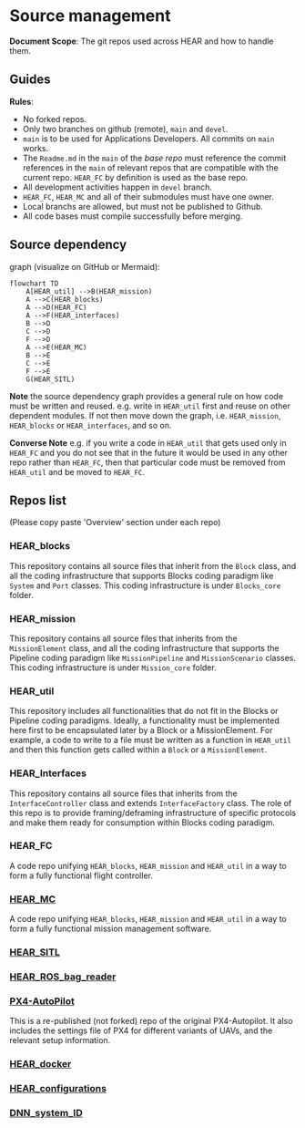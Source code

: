 # Source management
**Document Scope**: The git repos used across HEAR and how to handle them.

## Guides
**Rules**:
- No forked repos.
- Only two branches on github (remote), `main` and `devel`.
- `main` is to be used for Applications Developers. All commits on `main` works. 
- The `Readme.md` in the `main` of the *base repo* must reference the commit references in the `main` of relevant repos that are compatible with the current repo. `HEAR_FC` by definition is used as the base repo.
- All development activities happen in `devel` branch.
- `HEAR_FC`, `HEAR_MC` and all of their submodules must have one owner.
- Local branchs are allowed, but must not be published to Github.
- All code bases must compile successfully before merging.

## Source dependency 

graph (visualize on GitHub or Mermaid):

```mermaid
flowchart TD
    A[HEAR_util] -->B(HEAR_mission)
    A -->C(HEAR_blocks)
    A -->D(HEAR_FC)
    A -->F(HEAR_interfaces)
    B -->D
    C -->D
    F -->D
    A -->E(HEAR_MC)
    B -->E
    C -->E
    F -->E
    G(HEAR_SITL)
```

**Note** the source dependency graph provides a general rule on how code must be written and reused. e.g. write in `HEAR_util` first and reuse on other dependent modules. If not then move down the graph, i.e. `HEAR_mission`, `HEAR_blocks` or `HEAR_interfaces`, and so on.

**Converse Note** e.g. if you write a code in `HEAR_util` that gets used only in `HEAR_FC` and you do not see that in the future it would be used in any other repo rather than `HEAR_FC`, then that particular code must be removed from `HEAR_util` and be moved to `HEAR_FC`.

## Repos list
(Please copy paste 'Overview' section under each repo)

### HEAR_blocks
This repository contains all source files that inherit from the `Block` class, and all the coding infrastructure that supports Blocks coding paradigm like `System` and `Port` classes. This coding infrastructure is under `Blocks_core` folder.

### HEAR_mission
This repository contains all source files that inherits from the `MissionElement` class, and all the coding infrastructure that supports the Pipeline coding paradigm like `MissionPipeline` and `MissionScenario` classes. This coding infrastructure is under `Mission_core` folder.

### HEAR_util
This repository includes all functionalities that do not fit in the Blocks or Pipeline coding paradigms. Ideally, a functionality must be implemented here first to be encapsulated later by a Block or a MissionElement. For example, a code to write to a file must be written as a function in `HEAR_util` and then this function gets called within a `Block` or a `MissionElement`.

### HEAR_Interfaces
This repository contains all source files that inherits from the `InterfaceController` class and extends `InterfaceFactory` class. The role of this repo is to provide framing/deframing infrastructure of specific protocols and make them ready for consumption within Blocks coding paradigm.

### HEAR_FC
A code repo unifying `HEAR_blocks`, `HEAR_mission` and `HEAR_util` in a way to form a fully functional flight controller.

### [HEAR_MC](https://github.com/HazemElrefaei/HEAR_MC)
A code repo unifying `HEAR_blocks`, `HEAR_mission` and `HEAR_util` in a way to form a fully functional mission management software.

### [HEAR_SITL](https://github.com/MChehadeh/HEAR_SITL)

### [HEAR_ROS_bag_reader]()

### [PX4-AutoPilot]()
This is a re-published (not forked) repo of the original PX4-Autopilot. It also includes the settings file of PX4 for different variants of UAVs, and the relevant setup information.

### [HEAR_docker]()

### [HEAR_configurations](https://github.com/MChehadeh/HEAR_configurations)

### [DNN_system_ID](https://github.com/abdullaayyad96/DNN_system_ID)


